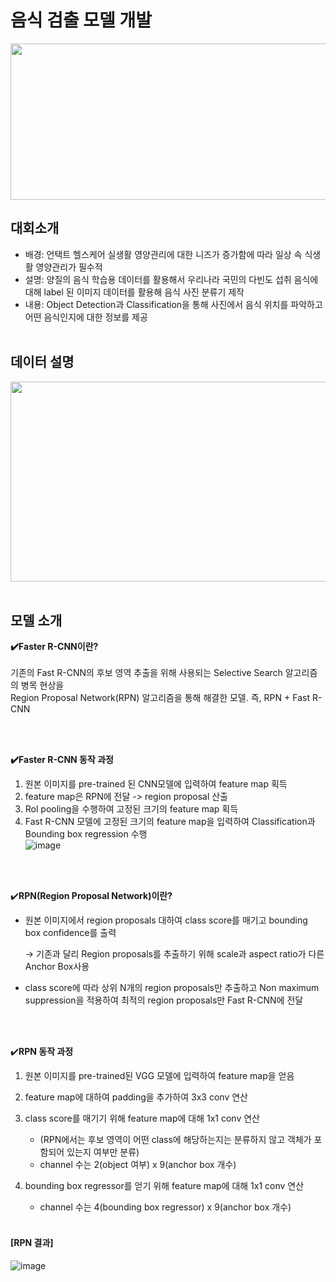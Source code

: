 # 음식 검출 모델 개발
<img src= "https://github.com/smart0515/Dacon-/assets/48974564/c6966cc1-401d-46e6-92ac-27bf3305d9b4" height="250px" width="700px">

## 대회소개
- 배경: 언택트 헬스케어 실생활 영양관리에 대한 니즈가 증가함에 따라 일상 속 식생활 영양관리가 필수적
- 설명: 양질의 음식 학습용 데이터를 활용해서 우리나라 국민의 다빈도 섭취 음식에 대해 label 된 이미지 데이터를 활용해 음식 사진 분류기 제작
- 내용: Object Detection과 Classification을 통해 사진에서 음식 위치를 파악하고 어떤 음식인지에 대한 정보를 제공
<br><br>

## 데이터 설명
<img src= "https://github.com/smart0515/Dacon-/assets/48974564/fe7d340f-42cc-4731-82bd-f7178f957f6b" height="320px" width="700px">
<br><br>

## 모델 소개

**✔️Faster R-CNN이란?** <br><br>
기존의 Fast R-CNN의 후보 영역 추출을 위해 사용되는 Selective Search 알고리즘의 병목 현상을 <br>
Region Proposal Network(RPN) 알고리즘을 통해 해결한 모델. 즉, RPN + Fast R-CNN

<br><br>

**✔️Faster R-CNN 동작 과정** <br>
1. 원본 이미지를 pre-trained 된 CNN모델에 입력하여 feature map 획득
2. feature map은 RPN에 전달 -> region proposal 산출
3. Rol pooling을 수행하여 고정된 크기의 feature map 획득
4. Fast R-CNN 모델에 고정된 크기의 feature map을 입력하여 Classification과 Bounding box regression 수행 <br>
![image](https://github.com/smart0515/Dacon-/assets/48974564/68c78d79-cb84-43a6-b514-df1d02a24a33)

<br><br>

✔️**RPN(Region Proposal Network)이란?**

- 원본 이미지에서 region proposals 대하여 class score를 매기고 bounding box confidence를 출력
    
    → 기존과 달리 Region proposals를 추출하기 위해 scale과 aspect ratio가 다른 Anchor Box사용
    
- class score에 따라 상위 N개의 region proposals만 추출하고 Non maximum suppression을 적용하여 최적의 region proposals만 Fast R-CNN에 전달

<br><br>

✔️**RPN 동작 과정**

1) 원본 이미지를 pre-trained된 VGG 모델에 입력하여 feature map을 얻음
2) feature map에 대하여 padding을 추가하여 3x3 conv 연산
3) class score를 매기기 위해 feature map에 대해 1x1 conv 연산
     - (RPN에서는 후보 영역이 어떤 class에 해당하는지는 분류하지 않고 객체가 포함되어 있는지 여부만 분류)
     - channel 수는 2(object 여부) x 9(anchor box 개수)

4) bounding box regressor를 얻기 위해  feature map에 대해 1x1 conv 연산
     - channel 수는 4(bounding box regressor) x 9(anchor box 개수)
<br><br>


#### [RPN 결과] <br>
![image](https://github.com/smart0515/Dacon-/assets/48974564/3a89a8a0-3dd5-465b-99a2-519ad1cb42af)
